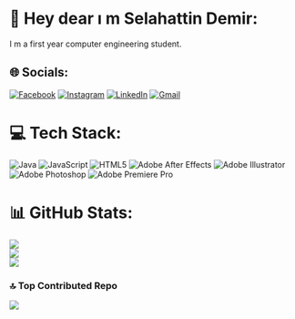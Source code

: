 # 💫 Hey dear ı m Selahattin Demir:
I m a first year computer engineering student.


## 🌐 Socials:
[![Facebook](https://img.shields.io/badge/Facebook-%231877F2.svg?logo=Facebook&logoColor=white)](https://www.facebook.com/selo060) [![Instagram](https://img.shields.io/badge/Instagram-%23E4405F.svg?logo=Instagram&logoColor=white)](https://www.instagram.com/selahattinddmr/) [![LinkedIn](https://img.shields.io/badge/LinkedIn-%230077B5.svg?logo=linkedin&logoColor=white)](https://www.linkedin.com/in/sddmr06/) [![Gmail](https://img.shields.io/badge/Gmail-D14836?style=for-the-badge&logo=gmail&logoColor=white)](selahattinddmr@outlook.com)  

# 💻 Tech Stack:
![Java](https://img.shields.io/badge/java-%23ED8B00.svg?style=for-the-badge&logo=java&logoColor=white) ![JavaScript](https://img.shields.io/badge/javascript-%23323330.svg?style=for-the-badge&logo=javascript&logoColor=%23F7DF1E) ![HTML5](https://img.shields.io/badge/html5-%23E34F26.svg?style=for-the-badge&logo=html5&logoColor=white) ![Adobe After Effects](https://img.shields.io/badge/Adobe%20After%20Effects-9999FF.svg?style=for-the-badge&logo=Adobe%20After%20Effects&logoColor=white) ![Adobe Illustrator](https://img.shields.io/badge/adobeillustrator-%23FF9A00.svg?style=for-the-badge&logo=adobeillustrator&logoColor=white) ![Adobe Photoshop](https://img.shields.io/badge/adobephotoshop-%2331A8FF.svg?style=for-the-badge&logo=adobephotoshop&logoColor=white) ![Adobe Premiere Pro](https://img.shields.io/badge/Adobe%20Premiere%20Pro-9999FF.svg?style=for-the-badge&logo=Adobe%20Premiere%20Pro&logoColor=white)
# 📊 GitHub Stats:
![](https://github-readme-stats.vercel.app/api?username=sddmr&theme=radical&hide_border=false&include_all_commits=true&count_private=true)<br/>
![](https://github-readme-streak-stats.herokuapp.com/?user=sddmr&theme=radical&hide_border=false)<br/>
![](https://github-readme-stats.vercel.app/api/top-langs/?username=sddmr&theme=radical&hide_border=false&include_all_commits=true&count_private=true&layout=compact)

### 🔝 Top Contributed Repo
![](https://github-contributor-stats.vercel.app/api?username=sddmr&limit=5&theme=radical&combine_all_yearly_contributions=true)

